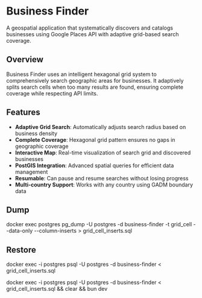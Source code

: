 # Business Finder

A geospatial application that systematically discovers and catalogs businesses using Google Places API with adaptive grid-based search coverage.

## Overview

Business Finder uses an intelligent hexagonal grid system to comprehensively search geographic areas for businesses. It adaptively splits search cells when too many results are found, ensuring complete coverage while respecting API limits.

## Features

- **Adaptive Grid Search**: Automatically adjusts search radius based on business density
- **Complete Coverage**: Hexagonal grid pattern ensures no gaps in geographic coverage
- **Interactive Map**: Real-time visualization of search grid and discovered businesses
- **PostGIS Integration**: Advanced spatial queries for efficient data management
- **Resumable**: Can pause and resume searches without losing progress
- **Multi-country Support**: Works with any country using GADM boundary data


## Dump

docker exec postgres pg_dump -U postgres -d business-finder -t grid_cell --data-only --column-inserts > grid_cell_inserts.sql

## Restore

docker exec -i postgres psql -U postgres -d business-finder < grid_cell_inserts.sql

docker exec -i postgres psql -U postgres -d business-finder < grid_cell_inserts.sql && clear && bun dev